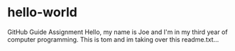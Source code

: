 # hello-world
GitHub Guide Assignment
Hello, my name is Joe and I'm in my third year of computer programming. 
This is tom and im taking over this readme.txt...
